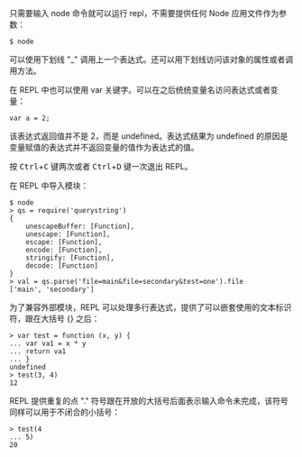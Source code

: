 只需要输入 node 命令就可以运行 repl，不需要提供任何 Node 应用文件作为参数：

```console
$ node
```

可以使用下划线 "\_" 调用上一个表达式。还可以用下划线访问该对象的属性或者调用方法。

在 REPL 中也可以使用 var 关键字。可以在之后统统变量名访问表达式或者变量：

```console
var a = 2;
```

该表达式返回值并不是 2，而是 undefined。表达式结果为 undefined 的原因是变量赋值的表达式并不返回变量的值作为表达式的值。

按 <kbd>Ctrl</kbd>+<kbd>C</kbd> 键两次或者 <kbd>Ctrl</kbd>+<kbd>D</kbd> 键一次退出 REPL。

在 REPL 中导入模块：

```console
$ node
> qs = require('querystring')
{
    unescapeBuffer: [Function],
    unescape: [Function],
    escape: [Function],
    encode: [Function],
    stringify: [Function],
    decode: [Function]
}
> val = qs.parse('file=main&file=secondary&test=one').file
['main', 'secondary']
```

为了兼容外部模块，REPL 可以处理多行表达式，提供了可以嵌套使用的文本标识符，跟在大括号 {} 之后：

```console
> var test = function (x, y) {
... var va1 = x * y
... return va1
... }
undefined
> test(3, 4)
12
```

REPL 提供重复的点 "." 符号跟在开放的大括号后面表示输入命令未完成，该符号同样可以用于不闭合的小括号：

```console
> test(4
... 5)
20
```

